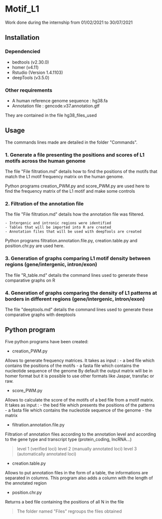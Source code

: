 # Motif_L1
Work done during the internship from  01/02/2021 to 30/07/2021

## Installation

### Dependencied 

- bedtools (v2.30.0)
- homer (v4.11)
- Rstudio (Version 1.4.1103)
- deepTools (v3.5.0)

### Other requirements

- A human reference genome sequence : hg38.fa
- Annotation file : gencode.v37.annotation.gtf

They are contained in the file hg38_files_used

## Usage 

The commands lines made are detailed in the folder "Commands". 

### 1. Generate a file presenting the positions and scores of L1 motifs across the human genome 

The file "File filtration.md" details how to find the positions of the motifs that match the L1 motif frequency matrix on the human genome. 

Python programs creation_PWM.py and score_PWM.py are used here to find the frequency matrix of the L1 motif and make some controls

### 2. Filtration of the annotation file

The file "File filtration.md" details how the annotation file was filtered.

	- Intergenic and intronic regions were identified
	- Tables that will be imported into R are created 
	- Annotation files that will be used with deepTools are created 

Python programs filtration.annotation.file.py, creation.table.py and position.chr.py are used here.

### 3. Generation of graphs comparing L1 motif density between regions (gene/intergenic, intron/exon)

The file "R_table.md" details the command lines used to generate these comparative graphs on R

### 4. Generation of graphs comparing the density of L1 patterns at borders in different regions (gene/intergenic, intron/exon)

The file "deeptools.md" details the command lines used to generate these comparative graphs with deeptools

## Python program 

Five python programs have been created:

- creation_PWM.py

Allows to generate frequency matrices. It takes as input :
	- a bed file which contains the positions of the motifs 
	- a fasta file which contains the nucleotide sequence of the genome
By default the output matrix will be in homer format but it is possible to use other formats like Jaspar, transfac or raw.

- score_PWM.py

Allows to calculate the score of the motifs of a bed file from a motif matrix. It takes as input :
	- the bed file which presents the positions of the patterns 
	- a fasta file which contains the nucleotide sequence of the genome
	- the matrix 

- filtration.annotation.file.py 

Filtration of annotation files according to the annotation level and according to the gene type and transcript type (protein_coding, lncRNA...)

>level 1 (verified loci)
>level 2 (manually annotated loci)
>level 3 (automatically annotated loci)

- creation.table.py 

Allows to put annotation files in the form of a table, the informations are separated in columns. This program also adds a column with the length of the annotated region

- position.chr.py

Returns a bed file containing the positions of all N in the file

> The folder named "Files" regroups the files obtained 
